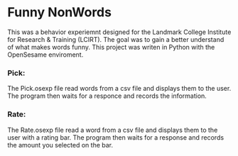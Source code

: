 # Funny NonWords
This was a behavior experiemnt designed for the Landmark College Institute for Research & Training (LCIRT). The goal was to gain a better understand of what makes words funny.  This project was writen in Python with the OpenSesame enviroment. 

### Pick:
The Pick.osexp file read words from a csv file and displays them to the user. The program then waits for a responce and records the information.

### Rate:
The Rate.osexp file read a word from a csv file and displays them to the user with a rating bar. The program then waits for a response and records the amount you selected on the bar.



